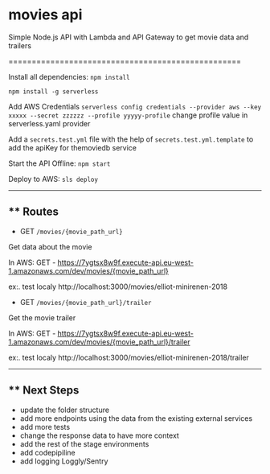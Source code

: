 # movies api

Simple Node.js API with Lambda and API Gateway to get movie data and trailers

==================================================

Install all dependencies: `npm install`

`npm install -g serverless`

Add AWS Credentials
`serverless config credentials --provider aws --key xxxxx --secret zzzzzz --profile yyyyy-profile`
change profile value in serverless.yaml provider

Add a  `secrets.test.yml` file with the help of `secrets.test.yml.template` to add the apiKey for themoviedb service

Start the API Offline: `npm start`

Deploy to AWS: `sls deploy`



-----------
** Routes 
-----------

* GET `/movies/{movie_path_url}`

Get data about the movie

In AWS:    GET - https://7ygtsx8w9f.execute-api.eu-west-1.amazonaws.com/dev/movies/{movie_path_url}

ex:. 
test localy
http://localhost:3000/movies/elliot-minirenen-2018



* GET `/movies/{movie_path_url}/trailer`

Get the movie trailer

In AWS:    GET - https://7ygtsx8w9f.execute-api.eu-west-1.amazonaws.com/dev/movies/{movie_path_url}/trailer

ex:. 
test localy
http://localhost:3000/movies/elliot-minirenen-2018/trailer



-----------
** Next Steps
-----------

* update the folder structure
* add more endpoints using the data from the existing external services
* add more tests
* change the response data to have more context
* add the rest of the stage environments
* add codepipiline
* add logging Loggly/Sentry
